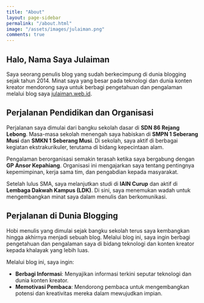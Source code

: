 ```yaml
---
title: "About"
layout: page-sidebar
permalink: "/about.html"
image: "/assets/images/julaiman.png"
comments: true
---
```



## Halo, Nama Saya Julaiman

Saya seorang penulis blog yang sudah berkecimpung di dunia blogging sejak tahun 2014. Minat saya yang besar pada teknologi dan dunia konten kreator mendorong saya untuk berbagi pengetahuan dan pengalaman melalui blog saya [julaiman.web.id](https://julaiman.web.id).

## Perjalanan Pendidikan dan Organisasi

Perjalanan saya dimulai dari bangku sekolah dasar di **SDN 86 Rejang Lebong**. Masa-masa sekolah menengah saya habiskan di **SMPN 1 Seberang Musi** dan **SMKN 1 Seberang Musi**. Di sekolah, saya aktif di berbagai kegiatan ekstrakurikuler, terutama di bidang kepecintaan alam.

Pengalaman berorganisasi semakin terasah ketika saya bergabung dengan **GP Ansor Kepahiang**. Organisasi ini mengajarkan saya tentang pentingnya kepemimpinan, kerja sama tim, dan pengabdian kepada masyarakat.

Setelah lulus SMA, saya melanjutkan studi di **IAIN Curup** dan aktif di **Lembaga Dakwah Kampus (LDK)**. Di sini, saya menemukan wadah untuk mengembangkan minat saya dalam menulis dan berkomunikasi.

## Perjalanan di Dunia Blogging

Hobi menulis yang dimulai sejak bangku sekolah terus saya kembangkan hingga akhirnya menjadi sebuah blog. Melalui blog ini, saya ingin berbagi pengetahuan dan pengalaman saya di bidang teknologi dan konten kreator kepada khalayak yang lebih luas.

Melalui blog ini, saya ingin:

- **Berbagi Informasi**: Menyajikan informasi terkini seputar teknologi dan dunia konten kreator.  
- **Memotivasi Pembaca**: Mendorong pembaca untuk mengembangkan potensi dan kreativitas mereka dalam mewujudkan impian.  

